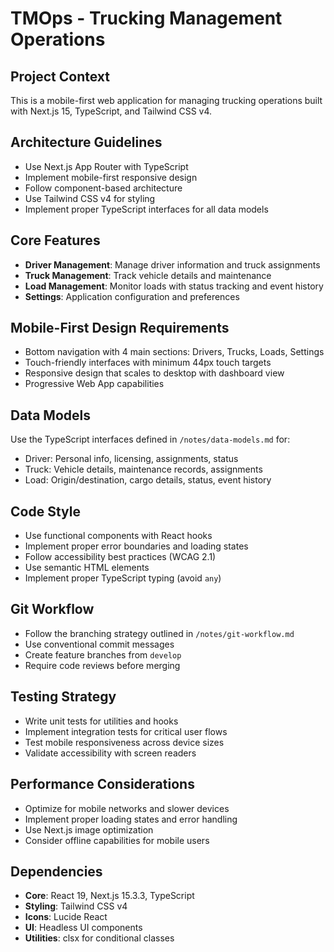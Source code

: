 <!-- Use this file to provide workspace-specific custom instructions to Copilot. For more details, visit https://code.visualstudio.com/docs/copilot/copilot-customization#_use-a-githubcopilotinstructionsmd-file -->

# TMOps - Trucking Management Operations

## Project Context
This is a mobile-first web application for managing trucking operations built with Next.js 15, TypeScript, and Tailwind CSS v4.

## Architecture Guidelines
- Use Next.js App Router with TypeScript
- Implement mobile-first responsive design
- Follow component-based architecture
- Use Tailwind CSS v4 for styling
- Implement proper TypeScript interfaces for all data models

## Core Features
- **Driver Management**: Manage driver information and truck assignments
- **Truck Management**: Track vehicle details and maintenance
- **Load Management**: Monitor loads with status tracking and event history  
- **Settings**: Application configuration and preferences

## Mobile-First Design Requirements
- Bottom navigation with 4 main sections: Drivers, Trucks, Loads, Settings
- Touch-friendly interfaces with minimum 44px touch targets
- Responsive design that scales to desktop with dashboard view
- Progressive Web App capabilities

## Data Models
Use the TypeScript interfaces defined in `/notes/data-models.md` for:
- Driver: Personal info, licensing, assignments, status
- Truck: Vehicle details, maintenance records, assignments
- Load: Origin/destination, cargo details, status, event history

## Code Style
- Use functional components with React hooks
- Implement proper error boundaries and loading states
- Follow accessibility best practices (WCAG 2.1)
- Use semantic HTML elements
- Implement proper TypeScript typing (avoid `any`)

## Git Workflow
- Follow the branching strategy outlined in `/notes/git-workflow.md`
- Use conventional commit messages
- Create feature branches from `develop`
- Require code reviews before merging

## Testing Strategy
- Write unit tests for utilities and hooks
- Implement integration tests for critical user flows
- Test mobile responsiveness across device sizes
- Validate accessibility with screen readers

## Performance Considerations
- Optimize for mobile networks and slower devices
- Implement proper loading states and error handling
- Use Next.js image optimization
- Consider offline capabilities for mobile users

## Dependencies
- **Core**: React 19, Next.js 15.3.3, TypeScript
- **Styling**: Tailwind CSS v4
- **Icons**: Lucide React
- **UI**: Headless UI components
- **Utilities**: clsx for conditional classes

